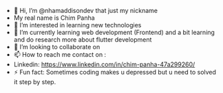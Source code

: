 - 👋 Hi, I’m @nhamaddisondev that just my nickname
- My real name is Chim Panha
- 👀 I’m interested in learning new technologies 
- 🌱 I’m currently learning web development (Frontend) and a bit learning and do research more about flutter development
- 💞️ I’m looking to collaborate on 
- 📫 How to reach me contact on :
- Linkedin: https://www.linkedin.com/in/chim-panha-47a299260/
- ⚡ Fun fact: Sometimes coding makes u depressed but u need to solved it step by step.
